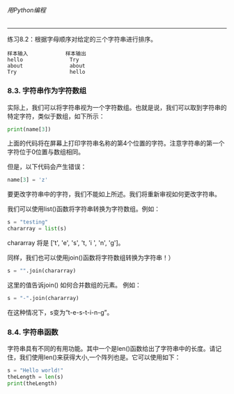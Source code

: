 ###### 用Python编程
---


练习8.2：根据字母顺序对给定的三个字符串进行排序。

```
样本输入            样本输出
hello               Try
about               about
Try                 hello
```

### 8.3. 字符串作为字符数组

实际上，我们可以将字符串视为一个字符数组。也就是说，我们可以取到字符串的特定字符，类似于数组，如下所示：

```python
print(name[3])
```

上面的代码将在屏幕上打印字符串名称的第4个位置的字符。注意字符串的第一个字符位于0位置与数组相同。

但是，以下代码会产生错误：

```python
name[3] = 'z'
```

要更改字符串中的字符，我们不能如上所述。我们将重新审视如何更改字符串。

我们可以使用list()函数将字符串转换为字符数组。例如：

```python
s = "testing"
chararray = list(s)
```

chararray 将是 ['t', 'e', 's', 't, 'i ', 'n', 'g']。

同样，我们也可以使用join()函数将字符数组转换为字符串！）

```python
s = "".join(chararray)
```

这里的值告诉join() 如何合并数组的元素。 例如：

```python
s = "-".join(chararray)
```

在这种情况下，s变为“t-e-s-t-i-n-g”。

### 8.4. 字符串函数

字符串具有不同的有用功能。其中一个是len()函数给出了字符串中的长度。请记住，我们使用len()来获得大小,一个阵列也是。它可以使用如下：

```python
s = "Hello world!"
theLength = len(s)
print(theLength)
```

